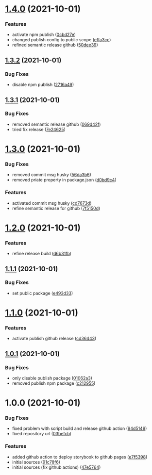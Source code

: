 # [1.4.0](https://github.com/puzzle-framework/react-app-flow/compare/v1.3.2...v1.4.0) (2021-10-01)


### Features

* activate npm publish ([0cbd27e](https://github.com/puzzle-framework/react-app-flow/commit/0cbd27e28837eafa8157572f26ef2de715331cec))
* changed publish config to public scope ([effa3cc](https://github.com/puzzle-framework/react-app-flow/commit/effa3cce89b21fd5d8a01afae58ae515adce798f))
* refined semantic release github ([50dee39](https://github.com/puzzle-framework/react-app-flow/commit/50dee39f081bf590aedcd2d5a13bebd87a03beff))

## [1.3.2](https://github.com/puzzle-framework/react-app-flow/compare/v1.3.1...v1.3.2) (2021-10-01)


### Bug Fixes

* disable npm publish ([2716a49](https://github.com/puzzle-framework/react-app-flow/commit/2716a492e3006ca64e70ebe8d7163db4e844418e))

## [1.3.1](https://github.com/puzzle-framework/react-app-flow/compare/v1.3.0...v1.3.1) (2021-10-01)


### Bug Fixes

* removed semantic release github ([069d42f](https://github.com/puzzle-framework/react-app-flow/commit/069d42fac0b789d833b021b9ac78452098b6a9ed))
* tried fix release ([7e24625](https://github.com/puzzle-framework/react-app-flow/commit/7e24625e9d7717535f3f91f95674f0dc24c9f8fc))

# [1.3.0](https://github.com/puzzle-framework/react-app-flow/compare/v1.2.0...v1.3.0) (2021-10-01)


### Bug Fixes

* removed commit msg husky ([56da3b6](https://github.com/puzzle-framework/react-app-flow/commit/56da3b6573536bc45f923361ce73cf3530b0a1e8))
* removed priate property in package.json ([d0bd9c4](https://github.com/puzzle-framework/react-app-flow/commit/d0bd9c4f1e4165dee348deacf11f8c35931aee5c))


### Features

* activated commit msg husky ([cd7673d](https://github.com/puzzle-framework/react-app-flow/commit/cd7673d7c2e9381128a39cd5ebb8ca7b5f8625c1))
* refine semantic release for github ([7f5150d](https://github.com/puzzle-framework/react-app-flow/commit/7f5150da3559d0862eb2fbc65f06bbb34bbf1486))

# [1.2.0](https://github.com/puzzle-framework/react-app-flow/compare/v1.1.1...v1.2.0) (2021-10-01)


### Features

* refine release build ([d6b31fb](https://github.com/puzzle-framework/react-app-flow/commit/d6b31fbb0ffba2c69aed5c17d58721587e472d72))

## [1.1.1](https://github.com/puzzle-framework/react-app-flow/compare/v1.1.0...v1.1.1) (2021-10-01)


### Bug Fixes

* set public package ([e493d33](https://github.com/puzzle-framework/react-app-flow/commit/e493d33990c159b415df7b3b0320485d0fb37d1c))

# [1.1.0](https://github.com/puzzle-framework/react-app-flow/compare/v1.0.1...v1.1.0) (2021-10-01)


### Features

* activate publish github release ([cd36443](https://github.com/puzzle-framework/react-app-flow/commit/cd36443cc04babaa95ba23637e22a0882ba0c3fb))

## [1.0.1](https://github.com/puzzle-framework/react-app-flow/compare/v1.0.0...v1.0.1) (2021-10-01)


### Bug Fixes

* only disable publish package ([01062a3](https://github.com/puzzle-framework/react-app-flow/commit/01062a3bd92687e8d5ecc5eb74476b675d1733df))
* removed publish npm package ([c212955](https://github.com/puzzle-framework/react-app-flow/commit/c212955389f4116c31972ea0c7878bda75a80f97))

# 1.0.0 (2021-10-01)


### Bug Fixes

* fixed problem with script build and release github action ([94d5149](https://github.com/puzzle-framework/react-app-flow/commit/94d5149bc8d48483cbf257acc8672952a6ee8f5e))
* fixed repository url ([03befcb](https://github.com/puzzle-framework/react-app-flow/commit/03befcb8c35066023bc2dc9f7798343ff6f0353b))


### Features

* added github action to deploy storybook to github pages ([e7f5398](https://github.com/puzzle-framework/react-app-flow/commit/e7f53983c89c0e7ea21182cf49a35aba7e879b9d))
* initial sources ([91c78f6](https://github.com/puzzle-framework/react-app-flow/commit/91c78f6876818e60a4ed0853989d8b69e97efbc8))
* initial sources (fix github actions) ([47e5764](https://github.com/puzzle-framework/react-app-flow/commit/47e57642ec9891c841dcdec0551dfa1aab1a791e))
